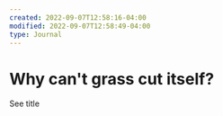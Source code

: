 ```yaml
---
created: 2022-09-07T12:58:16-04:00
modified: 2022-09-07T12:58:49-04:00
type: Journal
---
```


# Why can't grass cut itself?

See title
